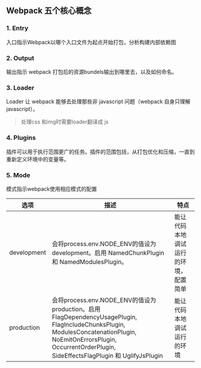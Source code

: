 ## Webpack 五个核心概念
### 1. Entry
入口指示Webpack以哪个入口文件为起点开始打包，分析构建内部依赖图

### 2. Output
输出指示 webpack 打包后的资源bundels输出到哪里去，以及如何命名。

### 3. Loader
Loader 让 webpack 能够去处理那些非 javascript 问题（webpack 自身只理解javascript）。
> 处理css 和img时需要loader翻译成 js

### 4. Plugins
插件可以用于执行范围更广的任务。插件的范围包括，从打包优化和压缩，一直到重新定义环境中的变量等。

### 5. Mode
模式指示webpack使用相应模式的配置

选项 | 描述 | 特点
---|----|---
development | 会将process.env.NODE_ENV的值设为 development。启用 NamedChunkPlugin 和 NamedModulesPlugin。| 能让代码本地调试运行的环境，配置简单
production | 会将process.env.NODE_ENV的值设为 production。启用 FlagDependencyUsagePlugin, FlagIncludeChunksPlugin, ModulesConcatenationPlugin, NoEmitOnErrorsPlugin, OccurrentOrderPlugin, SideEffectsFlagPlugin 和 UglifyJsPlugin | 能让代码本地调试运行的环境

